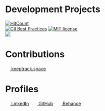 # Development Projects
[![HitCount](http://hits.dwyl.com/Le-Roi777/Frontend-Development.svg)](http://hits.dwyl.com/Le-Roi777/Frontend-Development)</br>
[![CII Best Practices](https://bestpractices.coreinfrastructure.org/projects/4037/badge)](https://bestpractices.coreinfrastructure.org/projects/4037) [![MIT license](https://img.shields.io/badge/License-MIT-blue.svg)](https://lbesson.mit-license.org/)
</br>
<a href="https://www.codewars.com/users/Alucard7%20/completed" target="_blank"><img src="https://www.codewars.com/users/Alucard7%20/badges/micro"></a>

# Contributions
<a href="https://github.com/thkruz/keeptrack.space"><img src="https://github.githubassets.com/favicons/favicon.png" width="15px">&nbsp;keeptrack.space</a>


# Profiles

<a href="https://www.linkedin.com/in/leroi-claassen-front-end"><img src="https://i.stack.imgur.com/gVE0j.png" width="15px">&nbsp;LinkedIn</a>
&nbsp;
<a href="https://github.com/Le-Roi777"><img src="https://github.githubassets.com/favicons/favicon.png" width="15px">&nbsp;GitHub</a>
&nbsp;
<a href="https://www.behance.net/Le-Roi"><img src="https://a5.behance.net/25c23a486e82fb34a8df59aa5c452bc9b91cd2ea/img/site/favicon.ico?cb=264615658" width="15px">&nbsp;Behance</a>
